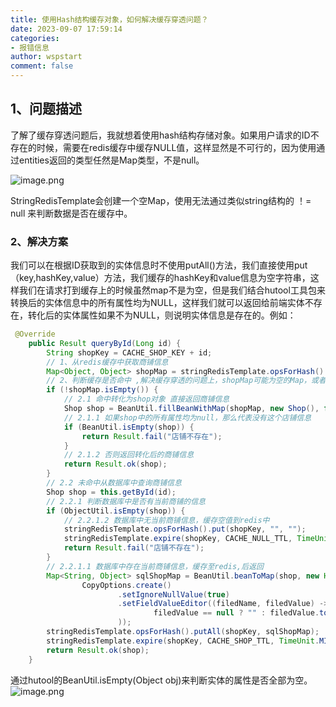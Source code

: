 ```yaml
---
title: 使用Hash结构缓存对象，如何解决缓存穿透问题？
date: 2023-09-07 17:59:14
categories:
- 报错信息
author: wspstart
comment: false
---
```



## 1、问题描述
了解了缓存穿透问题后，我就想着使用hash结构存储对象。如果用户请求的ID不存在的时候，需要在redis缓存中缓存NULL值，这样显然是不可行的，因为使用通过entities返回的类型任然是Map类型，不是null。

![image.png](https://cdn.jsdelivr.net/gh/zrgzs/images@main/images/20230907220406.jpg)

StringRedisTemplate会创建一个空Map，使用无法通过类似string结构的 ！= null 来判断数据是否在缓存中。

### 2、解决方案
我们可以在根据ID获取到的实体信息时不使用putAll()方法，我们直接使用put（key,hashKey,value）方法，我们缓存的hashKey和value信息为空字符串，这样我们在请求打到缓存上的时候虽然map不是为空，但是我们结合hutool工具包来转换后的实体信息中的所有属性均为NULL，这样我们就可以返回给前端实体不存在，转化后的实体属性如果不为NULL，则说明实体信息是存在的。例如：
```java
 @Override
    public Result queryById(Long id) {
        String shopKey = CACHE_SHOP_KEY + id;
        // 1、从redis缓存中获取商铺信息
        Map<Object, Object> shopMap = stringRedisTemplate.opsForHash().entries(shopKey);
        // 2、判断缓存是否命中 ,解决缓存穿透的问题上，shopMap可能为空的Map，或者是空的HashMap
        if (!shopMap.isEmpty()) {
            // 2.1 命中转化为shop对象 直接返回商铺信息
            Shop shop = BeanUtil.fillBeanWithMap(shopMap, new Shop(), false);
            // 2.1.1 如果shop中的所有属性均为null，那么代表没有这个店铺信息
            if (BeanUtil.isEmpty(shop)) {
                return Result.fail("店铺不存在");
            }
            // 2.1.2 否则返回转化后的商铺信息
            return Result.ok(shop);
        }
        // 2.2 未命中从数据库中查询商铺信息
        Shop shop = this.getById(id);
        // 2.2.1 判断数据库中是否有当前商铺的信息
        if (ObjectUtil.isEmpty(shop)) {
            // 2.2.1.2 数据库中无当前商铺信息，缓存空值到redis中
            stringRedisTemplate.opsForHash().put(shopKey, "", "");
            stringRedisTemplate.expire(shopKey, CACHE_NULL_TTL, TimeUnit.MINUTES);
            return Result.fail("店铺不存在");
        }
        // 2.2.1.1 数据库中存在当前商铺信息，缓存至redis,后返回
        Map<String, Object> sqlShopMap = BeanUtil.beanToMap(shop, new HashMap<>(),
                CopyOptions.create()
                        .setIgnoreNullValue(true)
                        .setFieldValueEditor((filedName, filedValue) ->
                                filedValue == null ? "" : filedValue.toString()
                        ));
        stringRedisTemplate.opsForHash().putAll(shopKey, sqlShopMap);
        stringRedisTemplate.expire(shopKey, CACHE_SHOP_TTL, TimeUnit.MINUTES);
        return Result.ok(shop);
    }
```
通过hutool的BeanUtil.isEmpty(Object obj)来判断实体的属性是否全部为空。![image.png](https://cdn.jsdelivr.net/gh/zrgzs/images@main/images/20230907220411.jpg)
